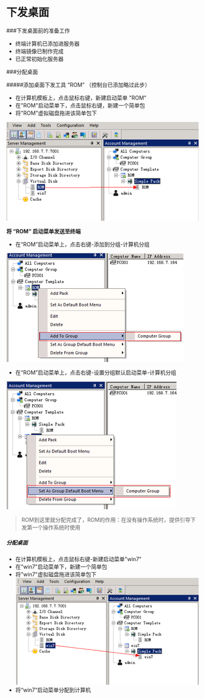 # 下发桌面

###下发桌面前的准备工作
* 终端计算机已添加进服务器
* 终端镜像已制作完成
* 已正常初始化服务器

###分配桌面

#####添加桌面下发工具 “ROM” （控制台已添加略过此步）
* 在计算机模板上，点击鼠标右键，新建启动菜单 "ROM"
* 在"ROM"启动菜单下，点击鼠标右键，新建一个简单包
* 将"ROM"虚拟磁盘拖进该简单包下

![](v10.png)
  
  **将 “ROM” 启动菜单发送至终端**
* 在“ROM”启动菜单上，点击右键-添加到分组-计算机分组

![](v11.png)

* 在“ROM”启动菜单上，点击右键-设置分组默认启动菜单-计算机分组

![](v13.png)

> ROM到这里就分配完成了，ROM的作用：在没有操作系统时，提供引导下发第一个操作系统时使用


##### 分配桌面

* 在计算机模板上，点击鼠标右键-新建启动菜单"win7"
* 在"win7"启动菜单下，新建一个简单包
* 将"win7"虚拟磁盘拖进该简单包下
![](v12.png)
* 将“win7”启动菜单分配到计算机




  
  
